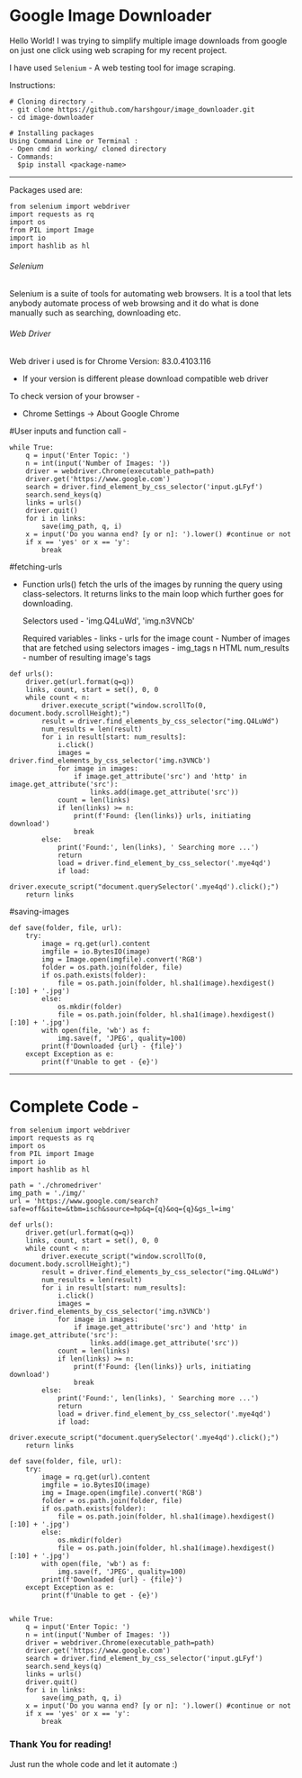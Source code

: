 # Google Image Downloader

Hello World!
I was trying to simplify multiple image downloads from google on just one click using web scraping for my recent project.

I have used `Selenium` - A web testing tool for image scraping.

Instructions:

```
# Cloning directory - 
- git clone https://github.com/harshgour/image_downloader.git
- cd image-downloader

# Installing packages
Using Command Line or Terminal :
- Open cmd in working/ cloned directory
- Commands:
  $pip install <package-name>
```

***

Packages used are:

```
from selenium import webdriver
import requests as rq
import os
from PIL import Image
import io
import hashlib as hl
```

###### Selenium

Selenium is a suite of tools for automating web browsers. It is a tool that lets anybody automate process of web browsing and it do what is done manually such as searching, downloading etc.

###### Web Driver

Web driver i used is for Chrome Version: 83.0.4103.116
- If your version is different please download compatible web driver

To check version of your browser - 
- Chrome Settings -> About Google Chrome

#User inputs and function call - 

```
while True:
    q = input('Enter Topic: ')
    n = int(input('Number of Images: '))
    driver = webdriver.Chrome(executable_path=path)
    driver.get('https://www.google.com') 
    search = driver.find_element_by_css_selector('input.gLFyf')
    search.send_keys(q)
    links = urls()
    driver.quit() 
    for i in links:
        save(img_path, q, i)
    x = input('Do you wanna end? [y or n]: ').lower() #continue or not
    if x == 'yes' or x == 'y':
        break
```

#fetching-urls

- Function urls() fetch the urls of the images by running the query using class-selectors. It returns links to the main loop which further goes for downloading.
  
  Selectors used - 
   'img.Q4LuWd', 'img.n3VNCb'
  
  Required variables - 
  links - urls for the image
  count - Number of images that are fetched using selectors
  images - img_tags n HTML
  num_results - number of resulting image's tags

```
def urls():
    driver.get(url.format(q=q))
    links, count, start = set(), 0, 0
    while count < n:
        driver.execute_script("window.scrollTo(0, document.body.scrollHeight);")
        result = driver.find_elements_by_css_selector("img.Q4LuWd")
        num_results = len(result)
        for i in result[start: num_results]:
            i.click()
            images = driver.find_elements_by_css_selector('img.n3VNCb')
            for image in images:
                if image.get_attribute('src') and 'http' in image.get_attribute('src'):
                    links.add(image.get_attribute('src'))
            count = len(links)
            if len(links) >= n:
                print(f'Found: {len(links)} urls, initiating download')
                break
        else:
            print('Found:', len(links), ' Searching more ...')
            return
            load = driver.find_element_by_css_selector('.mye4qd')
            if load:
                driver.execute_script("document.querySelector('.mye4qd').click();")
    return links
```

#saving-images

```
def save(folder, file, url):
    try:
        image = rq.get(url).content
        imgfile = io.BytesIO(image)
        img = Image.open(imgfile).convert('RGB')
        folder = os.path.join(folder, file)
        if os.path.exists(folder):
            file = os.path.join(folder, hl.sha1(image).hexdigest()[:10] + '.jpg')
        else:
            os.mkdir(folder)
            file = os.path.join(folder, hl.sha1(image).hexdigest()[:10] + '.jpg')
        with open(file, 'wb') as f:
            img.save(f, 'JPEG', quality=100)
        print(f'Downloaded {url} - {file}')
    except Exception as e:
        print(f'Unable to get - {e}')
```
***

# Complete Code - 

```
from selenium import webdriver
import requests as rq
import os
from PIL import Image
import io
import hashlib as hl

path = './chromedriver'
img_path = './img/'
url = 'https://www.google.com/search?safe=off&site=&tbm=isch&source=hp&q={q}&oq={q}&gs_l=img'

def urls():
    driver.get(url.format(q=q))
    links, count, start = set(), 0, 0
    while count < n:
        driver.execute_script("window.scrollTo(0, document.body.scrollHeight);")
        result = driver.find_elements_by_css_selector("img.Q4LuWd")
        num_results = len(result)
        for i in result[start: num_results]:
            i.click()
            images = driver.find_elements_by_css_selector('img.n3VNCb')
            for image in images:
                if image.get_attribute('src') and 'http' in image.get_attribute('src'):
                    links.add(image.get_attribute('src'))
            count = len(links)
            if len(links) >= n:
                print(f'Found: {len(links)} urls, initiating download')
                break
        else:
            print('Found:', len(links), ' Searching more ...')
            return
            load = driver.find_element_by_css_selector('.mye4qd')
            if load:
                driver.execute_script("document.querySelector('.mye4qd').click();")
    return links

def save(folder, file, url):
    try:
        image = rq.get(url).content
        imgfile = io.BytesIO(image)
        img = Image.open(imgfile).convert('RGB')
        folder = os.path.join(folder, file)
        if os.path.exists(folder):
            file = os.path.join(folder, hl.sha1(image).hexdigest()[:10] + '.jpg')
        else:
            os.mkdir(folder)
            file = os.path.join(folder, hl.sha1(image).hexdigest()[:10] + '.jpg')
        with open(file, 'wb') as f:
            img.save(f, 'JPEG', quality=100)
        print(f'Downloaded {url} - {file}')
    except Exception as e:
        print(f'Unable to get - {e}')


while True:
    q = input('Enter Topic: ') 
    n = int(input('Number of Images: '))
    driver = webdriver.Chrome(executable_path=path)
    driver.get('https://www.google.com')
    search = driver.find_element_by_css_selector('input.gLFyf') 
    search.send_keys(q)  
    links = urls()
    driver.quit()
    for i in links:
        save(img_path, q, i) 
    x = input('Do you wanna end? [y or n]: ').lower() #continue or not
    if x == 'yes' or x == 'y':
        break

```

### Thank You for reading!
Just run the whole code and let it automate :)
